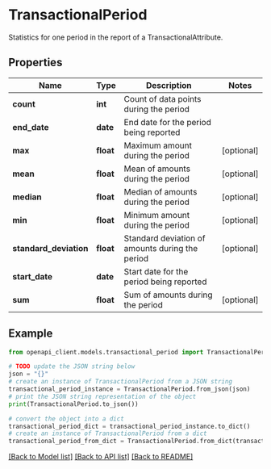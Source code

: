 # TransactionalPeriod

Statistics for one period in the report of a TransactionalAttribute.

## Properties

Name | Type | Description | Notes
------------ | ------------- | ------------- | -------------
**count** | **int** | Count of data points during the period | 
**end_date** | **date** | End date for the period being reported | 
**max** | **float** | Maximum amount during the period | [optional] 
**mean** | **float** | Mean of amounts during the period | [optional] 
**median** | **float** | Median of amounts during the period | [optional] 
**min** | **float** | Minimum amount during the period | [optional] 
**standard_deviation** | **float** | Standard deviation of amounts during the period | [optional] 
**start_date** | **date** | Start date for the period being reported | 
**sum** | **float** | Sum of amounts during the period | [optional] 

## Example

```python
from openapi_client.models.transactional_period import TransactionalPeriod

# TODO update the JSON string below
json = "{}"
# create an instance of TransactionalPeriod from a JSON string
transactional_period_instance = TransactionalPeriod.from_json(json)
# print the JSON string representation of the object
print(TransactionalPeriod.to_json())

# convert the object into a dict
transactional_period_dict = transactional_period_instance.to_dict()
# create an instance of TransactionalPeriod from a dict
transactional_period_from_dict = TransactionalPeriod.from_dict(transactional_period_dict)
```
[[Back to Model list]](../README.md#documentation-for-models) [[Back to API list]](../README.md#documentation-for-api-endpoints) [[Back to README]](../README.md)


